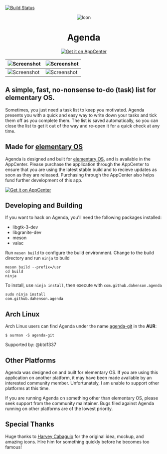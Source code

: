 [![Build Status](https://travis-ci.org/dahenson/agenda.svg?branch=master)](https://travis-ci.org/dahenson/agenda)

<p align="center">
  <img src="https://cdn.rawgit.com/dahenson/agenda/master/data/icons/128/com.github.dahenson.agenda.svg" alt="Icon" />
</p>
<h1 align="center">Agenda</h1>
<p align="center">
  <a href="https://appcenter.elementary.io/com.github.dahenson.agenda"><img src="https://appcenter.elementary.io/badge.svg" alt="Get it on AppCenter" /></a>
</p>

| ![Screenshot](data/screenshot.png)                | ![Screenshot](data/screenshot_welcome.png)        |
|---------------------------------------------------|---------------------------------------------------|
| ![Screenshot](data/screenshot_whole_screen_1.png) | ![Screenshot](data/screenshot_whole_screen_2.png) |

## A simple, fast, no-nonsense to-do (task) list for elementary OS.

Sometimes, you just need a task list to keep you motivated. Agenda presents you with a quick and easy way to write down your tasks and tick them off as you complete them. The list is saved automatically, so you can close the list to get it out of the way and re-open it for a quick check at any time.

## Made for [elementary OS](https://elementary.io)

Agenda is designed and built for [elementary OS](https://elementary.io), and is available in the AppCenter. Please purchase the application through the AppCenter to ensure that you are using the latest stable build and to recieve updates as soon as they are released. Purchasing through the AppCenter also helps fund further development of this app.

[![Get it on AppCenter](https://appcenter.elementary.io/badge.svg)](https://appcenter.elementary.io/com.github.dahenson.agenda)

## Developing and Building

If you want to hack on Agenda, you'll need the following packages installed:
* libgtk-3-dev
* libgranite-dev
* meson
* valac

Run `meson build` to configure the build environment. Change to the build directory and run `ninja` to build

    meson build --prefix=/usr
    cd build
    ninja

To install, use `ninja install`, then execute with `com.github.dahenson.agenda`

    sudo ninja install
    com.github.dahenson.agenda

## Arch Linux
Arch Linux users can find Agenda under the name [agenda-git](https://aur.archlinux.org/packages/agenda-git/) in the **AUR**:

`$ aurman -S agenda-git`

Supported by: @btd1337

## Other Platforms

Agenda was designed on and built for elementary OS. If you are using this application on another platform, it may have been made available by an interested community member. Unfortunately, I am unable to support other platforms at this time.

If you are running Agenda on something other than elementary OS, please seek support from the community maintainer. Bugs filed against Agenda running on other platforms are of the lowest priority.

## Special Thanks

Huge thanks to [Harvey Cabaguio](https://github.com/harveycabaguio) for the original idea, mockup, and amazing icons. Hire him for something quickly before he becomes too famous!
